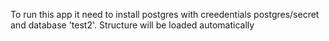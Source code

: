 To run this app it need to install postgres with creedentials postgres/secret and database 'test2'. Structure will be loaded automatically

